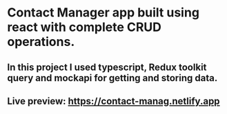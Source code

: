 # Contact Manager app built using react with complete CRUD operations.

## In this project I used typescript, Redux toolkit query and mockapi for getting and storing data.

## Live preview: https://contact-manag.netlify.app
